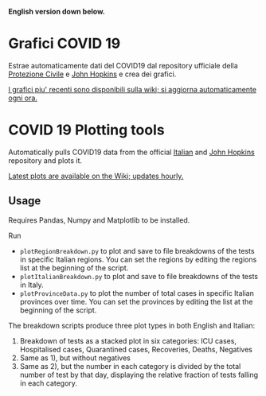 **English version down below.**

# Grafici COVID 19

Estrae automaticamente dati del COVID19 dal repository ufficiale della [Protezione Civile](https://github.com/pcm-dpc/COVID-19) e [John Hopkins](https://github.com/CSSEGISandData/COVID-19/tree/master/csse_covid_19_data) e crea dei grafici.

[I grafici piu' recenti sono disponibili sulla wiki; si aggiorna automaticamente ogni ora.](https://github.com/simonecid/COVID19_Analysis/wiki)

# COVID 19 Plotting tools

Automatically pulls COVID19 data from the official [Italian](https://github.com/pcm-dpc/COVID-19) and [John Hopkins](https://github.com/CSSEGISandData/COVID-19/tree/master/csse_covid_19_data) repository and plots it.

[Latest plots are available on the Wiki; updates hourly.](https://github.com/simonecid/COVID19_Analysis/wiki)

## Usage

Requires Pandas, Numpy and Matplotlib to be installed.

Run 

 * ```plotRegionBreakdown.py``` to plot and save to file breakdowns of the tests in specific Italian regions. You can set the regions by editing the regions list at the beginning of the script.
 * ```plotItalianBreakdown.py``` to plot and save to file breakdowns of the tests in Italy.
 * ```plotProvinceData.py``` to plot the number of total cases in specific Italian provinces over time. You can set the provinces by editing the list at the beginning of the script.

The breakdown scripts produce three plot types in both English and Italian:

 1) Breakdown of tests as a stacked plot in six categories: ICU cases, Hospitalised cases, Quarantined cases, Recoveries, Deaths, Negatives
 2) Same as 1), but without negatives
 3) Same as 2), but the number in each category is divided by the total number of test by that day, displaying the relative fraction of tests falling in each category.
